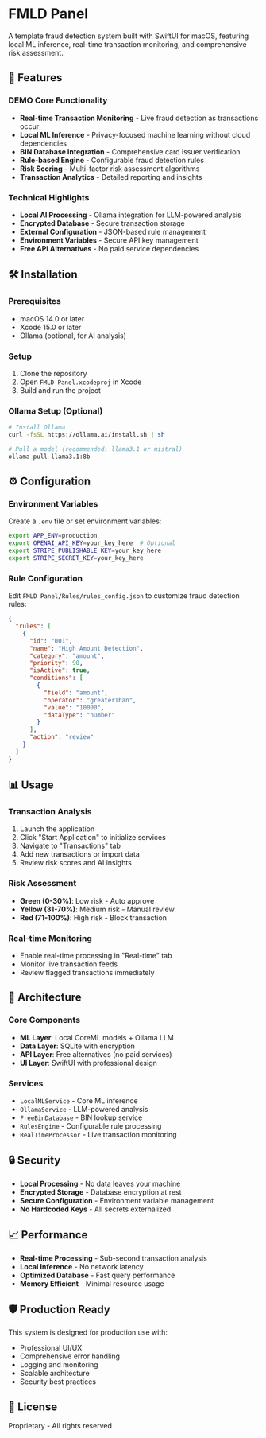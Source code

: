 # FMLD Panel

A template fraud detection system built with SwiftUI for macOS, featuring local ML inference, real-time transaction monitoring, and comprehensive risk assessment.

## 🚀 Features

### DEMO Core Functionality
- **Real-time Transaction Monitoring** - Live fraud detection as transactions occur
- **Local ML Inference** - Privacy-focused machine learning without cloud dependencies
- **BIN Database Integration** - Comprehensive card issuer verification
- **Rule-based Engine** - Configurable fraud detection rules
- **Risk Scoring** - Multi-factor risk assessment algorithms
- **Transaction Analytics** - Detailed reporting and insights

### Technical Highlights
- **Local AI Processing** - Ollama integration for LLM-powered analysis
- **Encrypted Database** - Secure transaction storage
- **External Configuration** - JSON-based rule management
- **Environment Variables** - Secure API key management
- **Free API Alternatives** - No paid service dependencies

## 🛠️ Installation

### Prerequisites
- macOS 14.0 or later
- Xcode 15.0 or later
- Ollama (optional, for AI analysis)

### Setup
1. Clone the repository
2. Open `FMLD Panel.xcodeproj` in Xcode
3. Build and run the project

### Ollama Setup (Optional)
```bash
# Install Ollama
curl -fsSL https://ollama.ai/install.sh | sh

# Pull a model (recommended: llama3.1 or mistral)
ollama pull llama3.1:8b
```

## ⚙️ Configuration

### Environment Variables
Create a `.env` file or set environment variables:
```bash
export APP_ENV=production
export OPENAI_API_KEY=your_key_here  # Optional
export STRIPE_PUBLISHABLE_KEY=your_key_here
export STRIPE_SECRET_KEY=your_key_here
```

### Rule Configuration
Edit `FMLD Panel/Rules/rules_config.json` to customize fraud detection rules:
```json
{
  "rules": [
    {
      "id": "001",
      "name": "High Amount Detection",
      "category": "amount",
      "priority": 90,
      "isActive": true,
      "conditions": [
        {
          "field": "amount",
          "operator": "greaterThan",
          "value": "10000",
          "dataType": "number"
        }
      ],
      "action": "review"
    }
  ]
}
```

## 📊 Usage

### Transaction Analysis
1. Launch the application
2. Click "Start Application" to initialize services
3. Navigate to "Transactions" tab
4. Add new transactions or import data
5. Review risk scores and AI insights

### Risk Assessment
- **Green (0-30%)**: Low risk - Auto approve
- **Yellow (31-70%)**: Medium risk - Manual review
- **Red (71-100%)**: High risk - Block transaction

### Real-time Monitoring
- Enable real-time processing in "Real-time" tab
- Monitor live transaction feeds
- Review flagged transactions immediately

## 🔧 Architecture

### Core Components
- **ML Layer**: Local CoreML models + Ollama LLM
- **Data Layer**: SQLite with encryption
- **API Layer**: Free alternatives (no paid services)
- **UI Layer**: SwiftUI with professional design

### Services
- `LocalMLService` - Core ML inference
- `OllamaService` - LLM-powered analysis
- `FreeBinDatabase` - BIN lookup service
- `RulesEngine` - Configurable rule processing
- `RealTimeProcessor` - Live transaction monitoring

## 🔒 Security

- **Local Processing** - No data leaves your machine
- **Encrypted Storage** - Database encryption at rest
- **Secure Configuration** - Environment variable management
- **No Hardcoded Keys** - All secrets externalized

## 📈 Performance

- **Real-time Processing** - Sub-second transaction analysis
- **Local Inference** - No network latency
- **Optimized Database** - Fast query performance
- **Memory Efficient** - Minimal resource usage

## 🛡️ Production Ready

This system is designed for production use with:
- Professional UI/UX
- Comprehensive error handling
- Logging and monitoring
- Scalable architecture
- Security best practices

## 📝 License

Proprietary - All rights reserved
